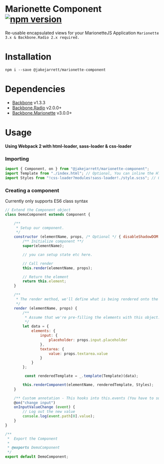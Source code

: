 # Marionette Component [![npm version](https://badge.fury.io/js/%40jakejarrett%2Fmarionette-component.svg)](https://badge.fury.io/js/%40jakejarrett%2Fmarionette-component)

Re-usable encapsulated views for your MarionetteJS Application `Marionette 3.x & Backbone.Radio 2.x required.`

# Installation
`npm i --save @jakejarrett/marionette-component`

# Dependencies
* [Backbone](http://backbonejs.org) v1.3.3
* [Backbone.Radio](https://github.com/marionettejs/backbone.radio) v2.0.0+
* [Backbone.Marionette](https://github.com/marionettejs/backbone.marionette) v3.0.0+

# Usage
**Using Webpack 2 with html-loader, sass-loader & css-loader**

### Importing
```javascript
import { Component, on } from "@jakejarrett/marionette-component";
import Template from "./index.html"; // Optional, You can inline the HTML too.
import Styles from "!css-loader?modules!sass-loader!./style.scss"; // Optional, can also inline styles
```

### Creating a component
Currently only supports ES6 class syntax
```javascript
// Extend the Component object
class DemoComponent extends Component {

    /**
     * Setup our component.
     */
    constructor (elementName, props, /* Optional */ { disableShadowDOM: true }) {
        /** Initialize component **/
        super(elementName);

        // you can setup state etc here.

        // Call render
        this.render(elementName, props);

        // Return the element
        return this.element;
    }

    /**
     * The render method, we'll define what is being rendered onto the dom here.
     */
    render (elementName, props) {
        /**
         * Assume that we're pre-filling the elements with this object.
         */
        let data = {
            elements: {
                input: {
                    placeholder: props.input.placeholder
                },
                textarea: {
                    value: props.textarea.value
                }
            }
        };

         const renderedTemplate = _.template(Template)(data);

        this.renderComponent(elementName, renderedTemplate, Styles);
    }

    /** Custom annotation - This hooks into this.events (You have to support compiling annotations) **/
    @on("change input")
    onInputValueChange (event) {
        // Log out the new value
        console.log(event.path[0].value);
    }
}

/**
 *  Export the Component
 *
 * @exports DemoComponent
 */
export default DemoComponent;
```